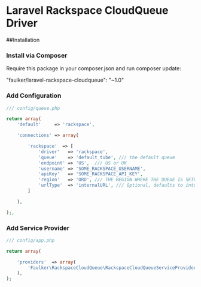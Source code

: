 # Laravel Rackspace CloudQueue Driver

##Installation

### Install via Composer
Require this package in your composer.json and run composer update:

"faulker/laravel-rackspace-cloudqueue": "~1.0"

### Add Configuration

```PHP
/// config/queue.php

return array(
    'default'     => 'rackspace',

    'connections' => array(

        'rackspace'  => [
            'driver'   => 'rackspace',
            'queue'    => 'default_tube', /// the default queue
            'endpoint' => 'US',  /// US or UK
            'username' => 'SOME_RACKSPACE_USERNAME',
            'apiKey'   => 'SOME_RACKSPACE_API_KEY',
            'region'   => 'ORD', /// THE REGION WHERE THE QUEUE IS SETUP
            'urlType'  => 'internalURL', /// Optional, defaults to internalURL
        ]

    ),

);,

```

### Add Service Provider

```PHP
/// config/app.php

return array(

    'providers'  => array(
        'Faulker\RackspaceCloudQueue\RackspaceCloudQueueServiceProvider'
    ),
);

```
